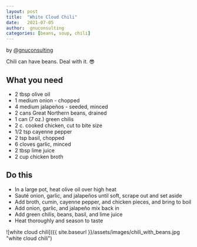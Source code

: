 ```yaml
---
layout: post
title:  "White Cloud Chili"
date:   2021-07-05
author:  gnuconsulting
categories: [beans, soup, chili]
---
```

by [@gnuconsulting](https://twitter.com/gnuconsulting)

Chili can have beans. Deal with it. 😎

## What you need

* 2 tbsp olive oil
* 1 medium onion - chopped
* 4 medium jalapeños - seeded, minced
* 2 cans Great Northern beans, drained
* 1 can (7 oz.) green chilis
* 2 c. cooked chicken, cut to bite size
* 1/2 tsp cayenne pepper
* 2 tsp basil, chopped
* 6 cloves garlic, minced
* 2 tbsp lime juice
* 2 cup chicken broth

## Do this

* In a large pot, heat olive oil over high heat
* Sauté onion, garlic, and jalapeños until soft, scrape out and set aside
* Add broth, cumin, cayenne pepper, and chicken pieces, and bring to boil
* Add onion, garlic, and jalapeño mix back in
* Add green chilis, beans, basil, and lime juice
* Heat thoroughly and season to taste

![white cloud chili]({{ site.baseurl }}/assets/images/chili_with_beans.jpg "white cloud chili")
